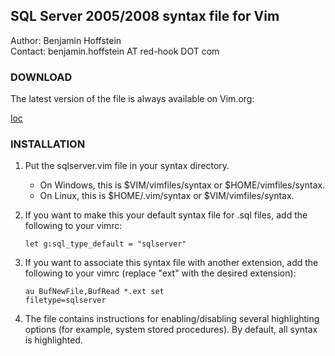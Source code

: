 ## SQL Server 2005/2008 syntax file for Vim

Author:  Benjamin Hoffstein  
Contact: benjamin.hoffstein AT red-hook DOT com  


### DOWNLOAD

The latest version of the file is always available on Vim.org:

[loc]


### INSTALLATION

1. Put the sqlserver.vim file in your syntax directory.

    * On Windows, this is $VIM/vimfiles/syntax or $HOME/vimfiles/syntax.
    * On Linux, this is $HOME/.vim/syntax or $VIM/vimfiles/syntax.

2. If you want to make this your default syntax file for .sql files, add the following to your vimrc:

    <code>let g:sql_type_default = "sqlserver"</code>

3. If you want to associate this syntax file with another extension, add the following to your vimrc (replace "ext" with the desired extension):

    <code>au BufNewFile,BufRead *.ext set filetype=sqlserver</code>

4. The file contains instructions for enabling/disabling several highlighting options (for example, system stored procedures). By default, all syntax is highlighted.

[loc]: <http://www.vim.org/scripts/script.php?script_id=2449>

